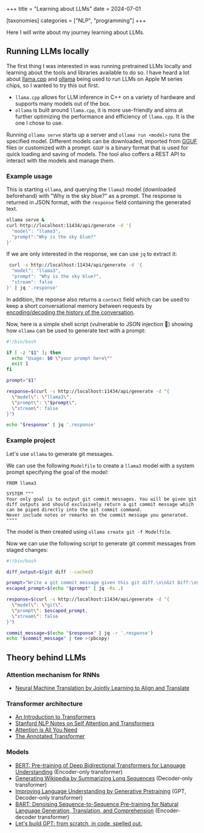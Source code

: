 +++
title = "Learning about LLMs"
date = 2024-07-01

[taxonomies]
categories = ["NLP", "programming"]
+++

Here I will write about my journey learning about LLMs.

<!-- more -->

## Running LLMs locally

The first thing I was interested in was running pretrained LLMs locally and learning about the tools and libraries available to do so.
I have heard a lot about [llama.cpp](https://github.com/ggerganov/llama.cpp) and [ollama](https://ollama.com) being used to run LLMs on Apple M series chips,
so I wanted to try this out first.

* `llama.cpp` allows for LLM inference in C++ on a variety of hardware and supports many models out of the box.
* `ollama` is built around `llama.cpp`, it is more use-friendly and aims at further optimizing the performance and efficiency of `llama.cpp`. It is the one I chose to use.

Running `ollama serve` starts up a server and `ollama run <model>` runs the specified model.
Different models can be downloaded, imported from [GGUF](https://github.com/ggerganov/ggml/blob/master/docs/gguf.md) files or customized with a prompt.
`GGUF` is a binary format that is used for quick loading and saving of models.
The tool also coffers a REST API to interact with the models and manage them.

### Example usage

This is starting `ollama`, and querying the `llama3` model (downloaded beforehand) with "Why is the sky blue?" as a prompt. The response is returned in JSON format,
with the `response` field containing the generated text.

```bash
ollama serve &
curl http://localhost:11434/api/generate -d '{
  "model": "llama3",
  "prompt":"Why is the sky blue?"
}'
```

If we are only interested in the response, we can use `jq` to extract it:

```bash
 curl -s http://localhost:11434/api/generate -d '{
  "model": "llama3",
  "prompt": "Why is the sky blue?",
  "stream": false
}' | jq '.response'
```

In addition, the reponse also returns a `context` field which can be used to keep a short conversational memory between requests by
[encoding/decoding the history of the conversation](https://stephencowchau.medium.com/ollama-context-at-generate-api-output-what-are-those-numbers-b8cbff140d95).

Now, here is a simple  shell script (vulnerable to JSON injection 🙂) showing how `ollama` can be used to generate text with a prompt:

```bash
#!/bin/bash

if [ -z "$1" ]; then
  echo "Usage: $0 \"your prompt here\""
  exit 1
fi

prompt="$1"

response=$(curl -s http://localhost:11434/api/generate -d "{
  \"model\": \"llama3\",
  \"prompt\": \"$prompt\",
  \"stream\": false
}")

echo "$response" | jq '.response'
```

### Example project

Let's use `ollama` to generate git messages.

We can use the following `Modelfile` to create a `llama3` model with a system prompt specifying the goal of the model:

```
FROM llama3

SYSTEM """
Your only goal is to output git commit messages. You will be given git diff outputs and should exclusively return a git commit message which can be piped directly into the git commit command.
Never include notes or remarks on the commit message you generated.
""""
```

The model is then created using `ollama create git -f Modelfile`.

Now we can use the following script to generate git commit messages from staged changes:

```bash
#!/bin/bash

diff_output=$(git diff --cached)

prompt="Write a git commit message given this git diff.\n\nGit Diff:\n${diff_output}"
escaped_prompt=$(echo "$prompt" | jq -Rs .)

response=$(curl -s http://localhost:11434/api/generate -d "{
  \"model\": \"git\",
  \"prompt\": $escaped_prompt,
  \"stream\": false
}")

commit_message=$(echo "$response" | jq -r '.response')
echo "$commit_message" | tee >(pbcopy)
```

## Theory behind LLMs

### Attention mechanism for RNNs

* [Neural Machine Translation by Jointly Learning to Align and Translate](https://arxiv.org/pdf/1409.0473)

### Transformer architecture

* [An Introduction to Transformers](https://arxiv.org/abs/2304.10557)
* [Stanford NLP Notes on Self Attention and Transformers](https://web.stanford.edu/class/cs224n/readings/cs224n-self-attention-transformers-2023_draft.pdf)
* [Attention is All You Need](https://arxiv.org/abs/1706.03762)
* [The Annotated Transformer](http://nlp.seas.harvard.edu/annotated-transformer/)

### Models

* [BERT: Pre-training of Deep Bidirectional Transformers for Language Understanding](https://arxiv.org/abs/1810.04805) (Encoder-only transformer)
* [Generating Wikipedia by Summarizing Long Sequences](https://arxiv.org/abs/1801.10198) (Decoder-only transformer)
* [Improving Language Understanding by Generative Pretraining](https://gwern.net/doc/www/s3-us-west-2.amazonaws.com/d73fdc5ffa8627bce44dcda2fc012da638ffb158.pdf) (GPT, Decoder-only transformer)
* [BART: Denoising Sequence-to-Sequence Pre-training for Natural Language Generation, Translation, and Comprehension](https://arxiv.org/abs/1910.13461) (Encoder-decoder transformer)
* [Let's build GPT: from scratch, in code, spelled out.](https://www.youtube.com/watch?v=kCc8FmEb1nY)
